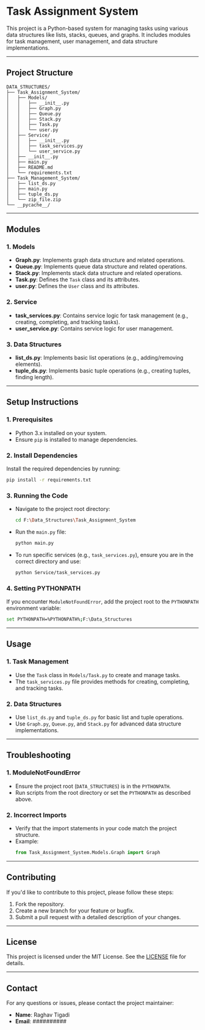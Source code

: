 # Task Assignment System

This project is a Python-based system for managing tasks using various data structures like lists, stacks, queues, and graphs. It includes modules for task management, user management, and data structure implementations.

---

## Project Structure

```
DATA_STRUCTURES/
├── Task_Assignment_System/
│   ├── Models/
│   │   ├── __init__.py
│   │   ├── Graph.py
│   │   ├── Queue.py
│   │   ├── Stack.py
│   │   ├── Task.py
│   │   └── user.py
│   ├── Service/
│   │   ├── __init__.py
│   │   ├── task_services.py
│   │   └── user_service.py
│   ├── __init__.py
│   ├── main.py
│   ├── README.md
│   └── requirements.txt
├── Task_Management_System/
│   ├── list_ds.py
│   ├── main.py
│   ├── tuple_ds.py
│   └── zip_file.zip
└── __pycache__/
```

---

## Modules

### 1. **Models**
   - **Graph.py**: Implements graph data structure and related operations.
   - **Queue.py**: Implements queue data structure and related operations.
   - **Stack.py**: Implements stack data structure and related operations.
   - **Task.py**: Defines the `Task` class and its attributes.
   - **user.py**: Defines the `User` class and its attributes.

### 2. **Service**
   - **task_services.py**: Contains service logic for task management (e.g., creating, completing, and tracking tasks).
   - **user_service.py**: Contains service logic for user management.

### 3. **Data Structures**
   - **list_ds.py**: Implements basic list operations (e.g., adding/removing elements).
   - **tuple_ds.py**: Implements basic tuple operations (e.g., creating tuples, finding length).

---

## Setup Instructions

### 1. **Prerequisites**
   - Python 3.x installed on your system.
   - Ensure `pip` is installed to manage dependencies.

### 2. **Install Dependencies**
   Install the required dependencies by running:
   ```bash
   pip install -r requirements.txt
   ```

### 3. **Running the Code**
   - Navigate to the project root directory:
     ```bash
     cd F:\Data_Structures\Task_Assignment_System
     ```
   - Run the `main.py` file:
     ```bash
     python main.py
     ```
   - To run specific services (e.g., `task_services.py`), ensure you are in the correct directory and use:
     ```bash
     python Service/task_services.py
     ```

### 4. **Setting PYTHONPATH**
   If you encounter `ModuleNotFoundError`, add the project root to the `PYTHONPATH` environment variable:
   ```bash
   set PYTHONPATH=%PYTHONPATH%;F:\Data_Structures
   ```

---

## Usage

### 1. **Task Management**
   - Use the `Task` class in `Models/Task.py` to create and manage tasks.
   - The `task_services.py` file provides methods for creating, completing, and tracking tasks.

### 2. **Data Structures**
   - Use `list_ds.py` and `tuple_ds.py` for basic list and tuple operations.
   - Use `Graph.py`, `Queue.py`, and `Stack.py` for advanced data structure implementations.

---

## Troubleshooting

### 1. **ModuleNotFoundError**
   - Ensure the project root (`DATA_STRUCTURES`) is in the `PYTHONPATH`.
   - Run scripts from the root directory or set the `PYTHONPATH` as described above.

### 2. **Incorrect Imports**
   - Verify that the import statements in your code match the project structure.
   - Example:
     ```python
     from Task_Assignment_System.Models.Graph import Graph
     ```

---

## Contributing
If you'd like to contribute to this project, please follow these steps:
1. Fork the repository.
2. Create a new branch for your feature or bugfix.
3. Submit a pull request with a detailed description of your changes.

---

## License
This project is licensed under the MIT License. See the [LICENSE](LICENSE) file for details.

---

## Contact
For any questions or issues, please contact the project maintainer:
- **Name**: Raghav Tigadi
- **Email**: ##########
